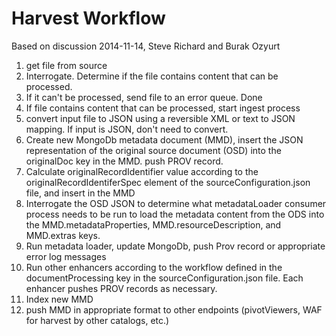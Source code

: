 # Harvest Workflow #

Based on discussion 2014-11-14, Steve Richard and Burak Ozyurt

1. get file from source
2. Interrogate. Determine if the file contains content that can be processed. 
3. If it can't be processed, send file to an error queue. Done
4. If file contains content that can be processed, start ingest process
5. convert input file to JSON using a reversible XML or text to JSON mapping. If input is JSON, don't need to convert.
6. Create new MongoDb metadata document (MMD), insert the JSON representation of the original source document (OSD) into the originalDoc key in the MMD. push PROV record.
7. Calculate originalRecordIdentifier value according to the originalRecordIdentiferSpec element of the sourceConfiguration.json file, and insert in the MMD
8. Interrogate the OSD JSON to determine what metadataLoader consumer process needs to be run to load the metadata content from the ODS into the MMD.metadataProperties, MMD.resourceDescription, and MMD.extras keys.
9. Run metadata loader, update MongoDb, push Prov record or appropriate error log messages
10. Run other enhancers according to the workflow defined in the documentProcessing key in the sourceConfiguration.json file.  Each enhancer pushes PROV records as necessary.
11. Index new MMD
12. push MMD in appropriate format to other endpoints (pivotViewers, WAF for harvest by other catalogs, etc.)